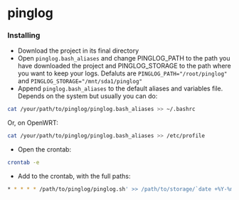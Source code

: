 # pinglog

### Installing
* Download the project in its final directory  
* Open `pinglog.bash_aliases` and change PINGLOG_PATH to the path you have downloaded the project and PINGLOG_STORAGE to the path where you want to keep your logs. Defaluts are  `PINGLOG_PATH="/root/pinglog"` and `PINGLOG_STORAGE="/mnt/sda1/pinglog"`
* Append `pinglog.bash_aliases` to the default aliases and variables file. Depends on the system but usually you can do:
```bash 
cat /your/path/to/pinglog/pinglog.bash_aliases >> ~/.bashrc
```
Or, on OpenWRT: 
```bash 
cat /your/path/to/pinglog/pinglog.bash_aliases >> /etc/profile
```

* Open the crontab:
```bash
crontab -e
```
* Add to the crontab, with the full paths:
```bash
* * * * * /path/to/pinglog/pinglog.sh' >> /path/to/storage/`date +%Y-%m-%d`.txt
```
